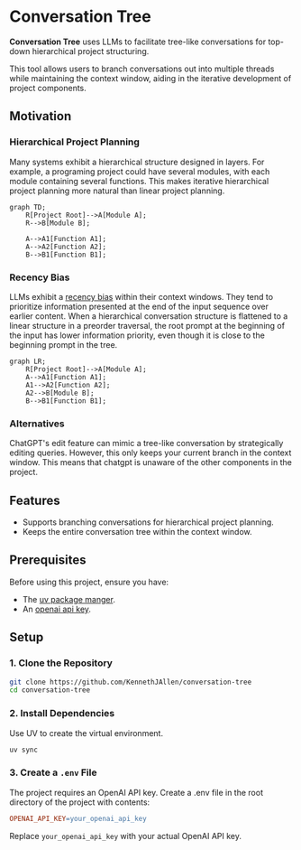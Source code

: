 # Conversation Tree

**Conversation Tree** uses LLMs to facilitate tree-like conversations for top-down hierarchical project structuring.

This tool allows users to branch conversations out into multiple threads while maintaining the context window, aiding in the iterative development of project components.

## Motivation

### Hierarchical Project Planning
Many systems exhibit a hierarchical structure designed in layers. For example, a programing project could have several modules, with each module containing several functions. This makes iterative hierarchical project planning more natural than linear project planning.

```mermaid
graph TD;
    R[Project Root]-->A[Module A];
    R-->B[Module B];

    A-->A1[Function A1];
    A-->A2[Function A2];
    B-->B1[Function B1];
```

### Recency Bias
LLMs exhibit a [recency bias](https://arxiv.org/abs/2406.15981) within their context windows. They tend to prioritize information presented at the end of the input sequence over earlier content. When a hierarchical conversation structure is flattened to a linear structure in a preorder traversal, the root prompt at the beginning of the input has lower information priority, even though it is close to the beginning prompt in the tree.
```mermaid
graph LR;
    R[Project Root]-->A[Module A];
    A-->A1[Function A1];
    A1-->A2[Function A2];
    A2-->B[Module B];
    B-->B1[Function B1];
```
### Alternatives
ChatGPT's edit feature can mimic a tree-like conversation by strategically editing queries. However, this only keeps your current branch in the context window. This means that chatgpt is unaware of the other components in the project.

## Features
- Supports branching conversations for hierarchical project planning.
- Keeps the entire conversation tree within the context window.

## Prerequisites
Before using this project, ensure you have:
- The [uv package manger](https://docs.astral.sh/uv/getting-started/installation/).
- An [openai api key](https://platform.openai.com/api-keys).

## Setup

### 1. Clone the Repository
```bash
git clone https://github.com/KennethJAllen/conversation-tree
cd conversation-tree
```
### 2. Install Dependencies
Use UV to create the virtual environment.
```bash
uv sync
```

### 3. Create a `.env` File

The project requires an OpenAI API key. Create a .env file in the root directory of the project with contents:

```makefile
OPENAI_API_KEY=your_openai_api_key
```

Replace `your_openai_api_key` with your actual OpenAI API key.